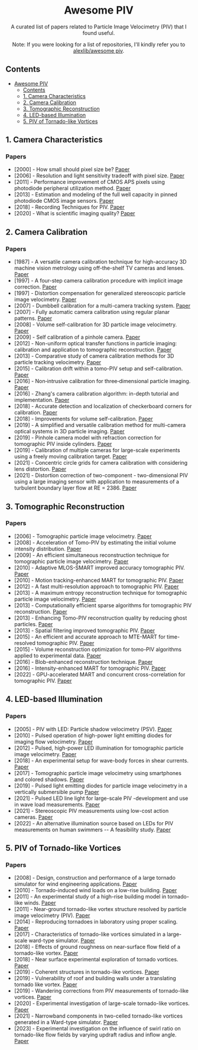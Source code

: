 <div align="center">

# Awesome PIV

A curated list of papers related to Particle Image Velocimetry (PIV) that I found useful. 

Note: If you were looking for a list of repositories, I'll kindly refer you to [alexlib/awesome piv](https://github.com/alexlib/awesome_piv).

</div>

## Contents

- [Awesome PIV](#awesome-piv)
  - [Contents](#contents)
  - [1. Camera Characteristics](#1-camera-characteristics)
  - [2. Camera Calibration](#2-camera-calibration)
  - [3. Tomographic Reconstruction](#3-tomographic-reconstruction)
  - [4. LED-based Illumination](#4-led-based-illumination)
  - [5. PIV of Tornado-like Vortices](#5-piv-of-tornado-like-vortices)

## 1. Camera Characteristics
### Papers
 - [2000] - How small should pixel size be? [Paper](https://www.semanticscholar.org/paper/How-small-should-pixel-size-be-Chen-Catrysse/a0ca9116572af355c32ef418f6aa75938b42a4bb)
 - [2006] - Resolution and light sensitivity tradeoff with pixel size. [Paper](https://www.semanticscholar.org/paper/Resolution-and-light-sensitivity-tradeoff-with-size-Farrell-Xiao/289a2ed6eca67d2ef6eaa15b342987a607290733)
 - [2011] - Performance improvement of CMOS APS pixels using photodiode peripheral utilization method. [Paper](https://www.semanticscholar.org/paper/Performance-Improvement-of-CMOS-APS-Pixels-using-Ay/adcd977532b0b59b722ed98e318cfe2306d0f57f)
 - [2013] - Estimation and modeling of the full well capacity in pinned photodiode CMOS image sensors. [Paper](https://www.semanticscholar.org/paper/Estimation-and-Modeling-of-the-Full-Well-Capacity-Pelamatti-Goiffon/00fe3992f78128cffdd4d0776fb7cf6c8c1dbe63)
 - [2018] - Recording Techniques for PIV. [Paper](https://www.semanticscholar.org/paper/Recording-Techniques-for-PIV-Raffel-Willert/859d8d7ddab714f6b1d2021ba18b5035e187382a)
 - [2020] - What is scientific imaging quality? [Paper](https://www.photometrics.com/wp-content/uploads/2021/01/Scientific-Image-Quality-A3-19-11-2020.pdf)

## 2. Camera Calibration
### Papers
 - [1987] - A versatile camera calibration technique for high-accuracy 3D machine vision metrology using off-the-shelf TV cameras and lenses. [Paper](https://ieeexplore.ieee.org/document/1087109)
 - [1997] - A four-step camera calibration procedure with implicit image correction. [Paper](https://ieeexplore.ieee.org/document/609468)
 - [1997] - Distortion compensation for generalized stereoscopic particle image velocimetry. [Paper](https://iopscience.iop.org/article/10.1088/0957-0233/8/12/008)
 - [2007] - Dumbbell calibration for a multi-camera tracking system. [Paper](https://ieeexplore.ieee.org/document/4233055/)
 - [2007] - Fully automatic camera calibration using regular planar patterns. [Paper](https://www.semanticscholar.org/paper/FULLY-AUTOMATIC-CAMERA-CALIBRATION-USING-REGULAR-Douskos-Kalisperakis/e33e7d72e7e68b78186d2b3c12cb6fb73ca01d8d)
 - [2008] - Volume self-calibration for 3D particle image velocimetry. [Paper](https://rdcu.be/dGq5X)
 - [2009] - Self calibration of a pinhole camera. [Paper](https://www.researchgate.net/publication/237279472_Self_Calibration_of_a_Pinhole_Camera)
 - [2012] - Non-uniform optical transfer functions in particle imaging: calibration and application to tomographic reconstruction. [Paper](https://iopscience.iop.org/article/10.1088/0957-0233/24/2/024009)
 - [2013] - Comparative study of camera calibration methods for 3D particle tracking velocimetry. [Paper](https://www.researchgate.net/publication/261185720_Comparative_Study_of_Camera_Calibration_Methods_for_3D_Particle_Tracking_Velocimetry)
 - [2015] - Calibration drift within a tomo-PIV setup and self-calibration. [Paper](https://www.researchgate.net/publication/282002752_Calibration_drift_within_a_Tomo-PIV_setup_and_Self-Calibration)
 - [2016] - Non‑intrusive calibration for three‑dimensional particle imaging. [Paper](https://rdcu.be/dGq8o)
 - [2016] - Zhang's camera calibration algorithm: in-depth tutorial and implementation. [Paper](https://www.researchgate.net/publication/303233579_Zhang's_Camera_Calibration_Algorithm_In-Depth_Tutorial_and_Implementation)
 - [2018] - Accurate detection and localization of checkerboard corners for calibration. [Paper](https://www.semanticscholar.org/paper/Accurate-Detection-and-Localization-of-Checkerboard-Duda-Frese/77b3c50b259974d6a33247755f2913bb7bd7aad1)
 - [2018] - Improvements for volume self-calibration. [Paper](https://iopscience.iop.org/article/10.1088/1361-6501/aacd45)
 - [2019] - A simplified and versatile calibration method for multi-camera optical systems in 3D particle imaging. [Paper](https://www.semanticscholar.org/paper/A-simplified-and-versatile-calibration-method-for-Machicoane-Aliseda/5b98822f522fc2bbe031f0e745edfe7ec0619678)
 - [2019] - Pinhole camera model with refraction correction for tomographic PIV inside cylinders. [Paper](https://athene-forschung.unibw.de/doc/128873/128873.pdf)
 - [2019] - Calibration of multiple cameras for large-scale experiments using a freely moving calibration target. [Paper](https://rdcu.be/dGq90)
 - [2021] - Concentric circle grids for camera calibration with considering lens distortion. [Paper](https://www.semanticscholar.org/paper/Concentric-circle-grids-for-camera-calibration-with-Bu-Huo/47cf1fa16ec73bdd0a6adeff6b5cf0718842fd23)
 - [2021] - Distortion correction of two-component - two-dimensional PIV using a large imaging sensor with application to measurements of a turbulent boundary layer flow at RE = 2386. [Paper](https://rdcu.be/dGraX)

## 3. Tomographic Reconstruction
### Papers
 - [2006] - Tomographic particle image velocimetry. [Paper](https://rdcu.be/dIhvu)
 - [2008] - Acceleration of Tomo-PIV by estimating the initial volume intensity distribution. [Paper](https://rdcu.be/dIhvD)
 - [2009] - An efficient simultaneous reconstruction technique for tomographic particle image velocimetry. [Paper](https://rdcu.be/dIhxM)
 - [2010] - Adaptive MLOS-SMART improved accuracy tomographic PIV. [Paper](https://www.semanticscholar.org/paper/Adaptive-MLOS-SMART-improved-accuracy-tomographic-Atkinson-Buchmann/f8e19fed2f927f5bd8a3ef9155bbe75cccdd41c2)
 - [2010] - Motion tracking-enhanced MART for tomographic PIV. [Paper](https://www.semanticscholar.org/paper/Motion-tracking-enhanced-MART-for-tomographic-PIV-Novara-Batenburg/acb40700548dea149178a87f08fa9610960f466e)
 - [2012] - A fast multi-resolution approach to tomographic PIV. [Paper](https://rdcu.be/dIhxS)
 - [2013] - A maximum entropy reconstruction technique for tomographic particle image velocimetry. [Paper](https://www.semanticscholar.org/paper/A-maximum-entropy-reconstruction-technique-for-Bilsky-Lozhkin/0f60146b91ce28ac6c13f9d2c3124302a1c56488)
 - [2013] - Computationally efficient sparse algorithms for tomographic PIV reconstruction. [Paper](https://www.researchgate.net/publication/262201369_Computationally_efficient_sparse_algorithms_for_tomographic_PIV_reconstruction)
 - [2013] - Enhancing Tomo-PIV reconstruction quality by reducing ghost particles. [Paper](https://iopscience.iop.org/article/10.1088/0957-0233/24/2/024010)
 - [2013] - Spatial filtering improved tomographic PIV. [Paper](https://rdcu.be/dIhwA)
 - [2015] - An efficient and accurate approach to MTE-MART for time-resolved tomographic PIV. [Paper](https://rdcu.be/dIhyO)
 - [2015] - Volume reconstruction optimization for tomo-PIV algorithms applied to experimental data. [Paper](https://www.semanticscholar.org/paper/Volume-reconstruction-optimization-for-tomo-PIV-to-Martins-Foucaut/08c8133a78a5fe8bcc8ace783d35a1174a64c7cf)
 - [2016] - Blob-enhanced reconstruction technique. [Paper](https://www.semanticscholar.org/paper/Blob-enhanced-reconstruction-technique-Castrillo-Cafiero/60bbdc2ddcdb0f748340445264eff903828a2e5e)
 - [2016] - Intensity-enhanced MART for tomographic PIV. [Paper](https://rdcu.be/dIhw3)
 - [2022] - GPU-accelerated MART and concurrent cross-correlation for tomographic PIV. [Paper](https://rdcu.be/dIhvO)

## 4. LED-based Illumination
### Papers
 - [2005] - PIV with LED: Particle shadow velocimetry (PSV). [Paper](https://www.semanticscholar.org/paper/PIV-with-LED%3A-Particle-Shadow-Velocimetry-(PSV)-Estevadeordal-Goss/06690d8cbee9129106b7216e3b3cee9f45fa1f62)
 - [2010] - Pulsed operation of high-power light emitting diodes for imaging flow velocimetry. [Paper](https://www.semanticscholar.org/paper/Pulsed-Operation-of-High-Power-Light-Emitting-for-Willert-Moessner/80d5b1209e45c7bc31663898c6e90d46955db832)
 - [2012] - Pulsed, high-power LED illumination for tomographic particle image velocimetry. [Paper](https://rdcu.be/dGrbx)
 - [2018] - An experimental setup for wave-body forces in shear currents. [Paper](https://www.semanticscholar.org/paper/An-experimental-setup-for-wave-body-forces-in-shear-Smeltzer-%C3%86s%C3%B8y/3adadec3c2d7deeffa1f49e449c4ac39d68759ab)
 - [2017] - Tomographic particle image velocimetry using smartphones and colored shadows. [Paper](https://www.nature.com/articles/s41598-017-03722-9)
 - [2019] - Pulsed light emitting diodes for particle image velocimetry in a vertically submersible pump [Paper](https://www.semanticscholar.org/paper/PULSED-LIGHT-EMITTING-DIODES-FOR-PARTICLE-IMAGE-IN-B.-F.I.H./0ff6d4ae8c0d1265103a3524bb5fc0ef4fb58fd7)
 - [2021] - Pulsed LED line light for large-scale PIV -development and use in wave load measurements. [Paper](https://iopscience.iop.org/article/10.1088/1361-6501/ac17ce/pdf)
 - [2021] - Stereoscopic PIV measurements using low-cost action cameras. [Paper](https://rdcu.be/dGrc1)
 - [2022] - An alternative illumination source based on LEDs for PIV measurements on human swimmers -- A feasibility study. [Paper](https://www.semanticscholar.org/paper/An-alternative-illumination-source-based-on-LEDs-on-Hochstein-Jakupov/30c18ac531c39aaf0d1278b000254aec6d5e0c82)

## 5. PIV of Tornado-like Vortices
### Papers
 - [2008] - Design, construction and performance of a large tornado simulator for wind engineering applications. [Paper](https://www.semanticscholar.org/paper/Design%2C-construction-and-performance-of-a-large-for-Haan-Sarkar/eabda2036cbb36d5836455cfebb3a30756df664a)
 - [2010] - Tornado-induced wind loads on a low-rise building. [Paper](https://www.semanticscholar.org/paper/Tornado-induced-wind-loads-on-a-low-rise-building-Haan-Balaramudu/63b5e5124ed8eafd06dee4221ba49f6f3465a534)
 - [2011] - An experimental study of a high-rise building model in tornado-like winds. [Paper](https://www.semanticscholar.org/paper/An-experimental-study-of-a-high-rise-building-model-Yang-Sarkar/e46c5eaca98d10e3a70c4bc79b1d5b4e2f9d4e6f)
 - [2011] - Near-ground tornado-like vortex structure resolved by particle image velocimetry (PIV). [Paper](https://rdcu.be/dH30M)
 - [2014] - Reproducing tornadoes in laboratory using proper scaling. [Paper](https://www.semanticscholar.org/paper/Reproducing-tornadoes-in-laboratory-using-proper-Refan-Hangan/e989b3423d7f7e583f953e3c5009b8f8ce39ca3c)
 - [2017] - Characteristics of tornado-like vortices simulated in a large-scale ward-type simulator. [Paper](https://rdcu.be/dH31S)
 - [2018] - Effects of ground roughness on near-surface flow field of a tornado-like vortex. [Paper](https://rdcu.be/dH3ZV)
 - [2018] - Near surface experimental exploration of tornado vortices. [Paper](https://www.semanticscholar.org/paper/Near-surface-experimental-exploration-of-tornado-Refan-Hangan/d939df8de4dc9993074c83c4d05e8bf7e13c2064)
 - [2019] - Coherent structures in tornado-like vortices. [Paper](https://www.semanticscholar.org/paper/Coherent-structures-in-tornado-like-vortices-Karami-Hangan/1fc9bebe7ff4cdcaa5a211532284ed719f80878d)
 - [2019] - Vulnerability of roof and building walls under a translating tornado like vortex. [Paper](https://www.semanticscholar.org/paper/Vulnerability-of-Roof-and-Building-Walls-Under-a-Sabareesh-Matsui/5e8d27e8d501851d3f3ae5cb7269b45be0cb4ec3)
 - [2019] - Wandering corrections from PIV measurements of tornado-like vortices. [Paper](https://www.semanticscholar.org/paper/Wandering-corrections-from-PIV-measurements-of-Ashton-Refan/d455942be566d1f3991fe226dec784590fa0484c)
 - [2020] - Experimental investigation of large-scale tornado-like vortices. [Paper](https://www.semanticscholar.org/paper/Experimental-investigation-of-large-scale-vortices-Ashrafi-Romanic/c32efc4750c21b3d008c75fb9c6bcdd2ac623605)
 - [2021] - Narrowband components in two-celled tornado-like vortices generated in a Ward-type simulator. [Paper](https://www.semanticscholar.org/paper/Narrowband-components-in-two-celled-tornado-like-in-Zuo-Tang/fedf17ce2a7a8341d157d4bd63501ad76b1bbee1)
 - [2023] - Experimental investigation on the influence of swirl ratio on tornado-like flow fields by varying updraft radius and inflow angle. [Paper](https://www.semanticscholar.org/paper/Experimental-Investigation-on-the-Influence-of-on-Lv-Zhang/5e1fd685d10a240a80bdd54e5fac09f999db3991)
